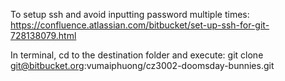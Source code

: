 To setup ssh and avoid inputting password multiple times:
https://confluence.atlassian.com/bitbucket/set-up-ssh-for-git-728138079.html

In terminal, cd to the destination folder and execute:
git clone git@bitbucket.org:vumaiphuong/cz3002-doomsday-bunnies.git

